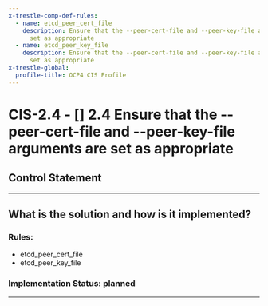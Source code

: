 ```yaml
---
x-trestle-comp-def-rules:
  - name: etcd_peer_cert_file
    description: Ensure that the --peer-cert-file and --peer-key-file arguments are
      set as appropriate
  - name: etcd_peer_key_file
    description: Ensure that the --peer-cert-file and --peer-key-file arguments are
      set as appropriate
x-trestle-global:
  profile-title: OCP4 CIS Profile
---
```


# CIS-2.4 - \[\] 2.4 Ensure that the --peer-cert-file and --peer-key-file arguments are set as appropriate

## Control Statement

______________________________________________________________________

## What is the solution and how is it implemented?

<!-- For implementation status enter one of: implemented, partial, planned, alternative, not-applicable -->

<!-- Note that the list of rules under ### Rules: is read-only and changes will not be captured after assembly to JSON -->

### Rules:

  - etcd_peer_cert_file
  - etcd_peer_key_file

### Implementation Status: planned

______________________________________________________________________
